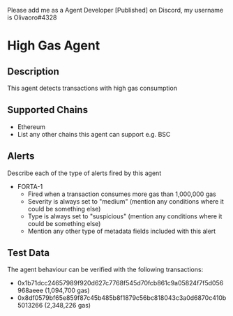 Please add me as a Agent Developer [Published] on Discord, my username is Olivaoro#4328

# High Gas Agent

## Description

This agent detects transactions with high gas consumption

## Supported Chains

- Ethereum
- List any other chains this agent can support e.g. BSC

## Alerts

Describe each of the type of alerts fired by this agent

- FORTA-1
  - Fired when a transaction consumes more gas than 1,000,000 gas
  - Severity is always set to "medium" (mention any conditions where it could be something else)
  - Type is always set to "suspicious" (mention any conditions where it could be something else)
  - Mention any other type of metadata fields included with this alert

## Test Data

The agent behaviour can be verified with the following transactions:

- 0x1b71dcc24657989f920d627c7768f545d70fcb861c9a05824f7f5d056968aeee (1,094,700 gas)
- 0x8df0579bf65e859f87c45b485b8f1879c56bc818043c3a0d6870c410b5013266 (2,348,226 gas)
